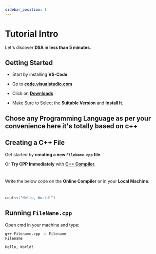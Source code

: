 ```yaml
---
sidebar_position: 1
---
```


# Tutorial Intro

Let's discover **DSA in less than 5 minutes**.

## Getting Started

- Start by installing **VS-Code**.

- Go to **[code.visualstudio.com](https://code.visualstudio.com/)**

- Click on **[Downloads](https://code.visualstudio.com/Download)**

- Make Sure to Select the **Suitable Version** and **Install It**.

## Chose any Programming Language as per your convenience here it's totally based on c++

## Creating a C++ File

Get started by **creating a new `FileName.cpp` file**.

Or **Try CPP Immediately** with **[C++ Compiler](https://www.onlinegdb.com/online_c++_compiler)**.

#
Write the below code on the **Online Compiler** or in your **Local Machine**:
#

```cpp title="FileName.cpp"
cout<<("Hello, World!")
```

## Running `FileName.cpp`

Open cmd in your machine and type:

```cmd title="cmd"
g++ Filename.cpp -o Filename
Filename

```


```Output title="Output"
Hello, World!
```
